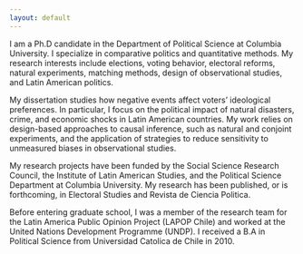 ```yaml
---
layout: default
---
```


I am a Ph.D candidate in the Department of Political Science at Columbia University. 
I specialize in comparative politics and quantitative methods. My research interests include elections, 
voting behavior, electoral reforms, natural experiments, matching methods, design of observational studies, 
and Latin American politics. 

My dissertation studies how negative events affect voters’ ideological preferences. 
In particular, I focus on the political impact of natural disasters, crime, and economic shocks 
in Latin American countries. My work relies on design-based approaches to causal inference, such 
as natural and conjoint experiments, and the application of strategies to reduce sensitivity to 
unmeasured biases in observational studies. 

My research projects have been funded by the Social Science Research Council, the Institute of 
Latin American Studies, and the Political Science Department at Columbia University. My research has 
been published, or is forthcoming, in Electoral Studies and Revista de Ciencia Politica. 

Before entering graduate school, I was a member of the research team for the Latin America 
Public Opinion Project (LAPOP Chile) and worked at the United Nations Development Programme (UNDP). 
I received a B.A in Political Science from Universidad Catolica de Chile in 2010.

